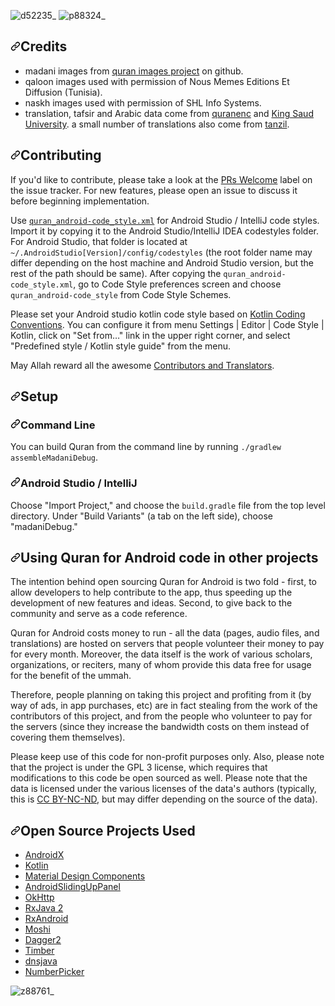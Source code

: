 ![d52235_](https://user-images.githubusercontent.com/40136724/178233343-0da87625-ed74-4256-bbb6-b3a333a57c18.jpg)
![p88324_](https://user-images.githubusercontent.com/40136724/178233585-920d2f34-f73e-4a1c-bb13-26ce20e8e6bf.jpg)

<div align="left" dir="auto">
<h2 dir="auto"><a id="user-content-credits" class="anchor" aria-hidden="true" href="#credits"><svg class="octicon octicon-link" viewBox="0 0 16 16" version="1.1" width="16" height="16" aria-hidden="true"><path fill-rule="evenodd" d="M7.775 3.275a.75.75 0 001.06 1.06l1.25-1.25a2 2 0 112.83 2.83l-2.5 2.5a2 2 0 01-2.83 0 .75.75 0 00-1.06 1.06 3.5 3.5 0 004.95 0l2.5-2.5a3.5 3.5 0 00-4.95-4.95l-1.25 1.25zm-4.69 9.64a2 2 0 010-2.83l2.5-2.5a2 2 0 012.83 0 .75.75 0 001.06-1.06 3.5 3.5 0 00-4.95 0l-2.5 2.5a3.5 3.5 0 004.95 4.95l1.25-1.25a.75.75 0 00-1.06-1.06l-1.25 1.25a2 2 0 01-2.83 0z"></path></svg></a>Credits</h2>
<ul dir="auto">
<li>madani images from <a href="https://github.com/quran/quran.com-images">quran images project</a> on github.</li>
<li>qaloon images used with permission of Nous Memes Editions Et Diffusion (Tunisia).</li>
<li>naskh images used with permission of SHL Info Systems.</li>
<li>translation, tafsir and Arabic data come from <a href="https://quranenc.com" rel="nofollow">quranenc</a> and <a href="https://quran.ksu.edu.sa" rel="nofollow">King Saud University</a>. a small number of translations also come from <a href="http://tanzil.net" rel="nofollow">tanzil</a>.</li>
</ul>
<h2 dir="auto"><a id="user-content-contributing" class="anchor" aria-hidden="true" href="#contributing"><svg class="octicon octicon-link" viewBox="0 0 16 16" version="1.1" width="16" height="16" aria-hidden="true"><path fill-rule="evenodd" d="M7.775 3.275a.75.75 0 001.06 1.06l1.25-1.25a2 2 0 112.83 2.83l-2.5 2.5a2 2 0 01-2.83 0 .75.75 0 00-1.06 1.06 3.5 3.5 0 004.95 0l2.5-2.5a3.5 3.5 0 00-4.95-4.95l-1.25 1.25zm-4.69 9.64a2 2 0 010-2.83l2.5-2.5a2 2 0 012.83 0 .75.75 0 001.06-1.06 3.5 3.5 0 00-4.95 0l-2.5 2.5a3.5 3.5 0 004.95 4.95l1.25-1.25a.75.75 0 00-1.06-1.06l-1.25 1.25a2 2 0 01-2.83 0z"></path></svg></a>Contributing</h2>
<p dir="auto">If you'd like to contribute, please take a look at the <a href="https://github.com/quran/quran_android/issues?q=is%3Aissue+is%3Aopen+label%3A%22PRs+Welcome%22">PRs Welcome</a> label on the issue tracker. For new features, please open an issue to discuss it before beginning implementation.</p>
<p dir="auto">Use <a href="https://github.com/quran/quran_android/blob/master/quran_android-code_style.xml"><code>quran_android-code_style.xml</code></a> for Android Studio / IntelliJ code styles. Import it by copying it to the Android Studio/IntelliJ IDEA codestyles folder. For Android Studio, that folder is located at <code>~/.AndroidStudio[Version]/config/codestyles</code> (the root folder name may differ depending on the host machine and Android Studio version, but the rest of the path should be same). After copying the <code>quran_android-code_style.xml</code>, go to Code Style preferences screen and choose <code>quran_android-code_style</code> from Code Style Schemes.</p>
<p dir="auto">Please set your Android studio kotlin code style based on <a href="https://kotlinlang.org/docs/reference/coding-conventions.html" rel="nofollow">Kotlin Coding Conventions</a>. You can configure it from menu Settings | Editor | Code Style | Kotlin, click on "Set from…" link in the upper right corner, and select "Predefined style / Kotlin style guide" from the menu.</p>
<p dir="auto">May Allah reward all the awesome <a href="https://github.com/quran/quran_android/blob/master/CONTRIBUTORS.md">Contributors and Translators</a>.</p>
<h2 dir="auto"><a id="user-content-setup" class="anchor" aria-hidden="true" href="#setup"><svg class="octicon octicon-link" viewBox="0 0 16 16" version="1.1" width="16" height="16" aria-hidden="true"><path fill-rule="evenodd" d="M7.775 3.275a.75.75 0 001.06 1.06l1.25-1.25a2 2 0 112.83 2.83l-2.5 2.5a2 2 0 01-2.83 0 .75.75 0 00-1.06 1.06 3.5 3.5 0 004.95 0l2.5-2.5a3.5 3.5 0 00-4.95-4.95l-1.25 1.25zm-4.69 9.64a2 2 0 010-2.83l2.5-2.5a2 2 0 012.83 0 .75.75 0 001.06-1.06 3.5 3.5 0 00-4.95 0l-2.5 2.5a3.5 3.5 0 004.95 4.95l1.25-1.25a.75.75 0 00-1.06-1.06l-1.25 1.25a2 2 0 01-2.83 0z"></path></svg></a>Setup</h2>
<h3 dir="auto"><a id="user-content-command-line" class="anchor" aria-hidden="true" href="#command-line"><svg class="octicon octicon-link" viewBox="0 0 16 16" version="1.1" width="16" height="16" aria-hidden="true"><path fill-rule="evenodd" d="M7.775 3.275a.75.75 0 001.06 1.06l1.25-1.25a2 2 0 112.83 2.83l-2.5 2.5a2 2 0 01-2.83 0 .75.75 0 00-1.06 1.06 3.5 3.5 0 004.95 0l2.5-2.5a3.5 3.5 0 00-4.95-4.95l-1.25 1.25zm-4.69 9.64a2 2 0 010-2.83l2.5-2.5a2 2 0 012.83 0 .75.75 0 001.06-1.06 3.5 3.5 0 00-4.95 0l-2.5 2.5a3.5 3.5 0 004.95 4.95l1.25-1.25a.75.75 0 00-1.06-1.06l-1.25 1.25a2 2 0 01-2.83 0z"></path></svg></a>Command Line</h3>
<p dir="auto">You can build Quran from the command line by running <code>./gradlew assembleMadaniDebug</code>.</p>
<h3 dir="auto"><a id="user-content-android-studio--intellij" class="anchor" aria-hidden="true" href="#android-studio--intellij"><svg class="octicon octicon-link" viewBox="0 0 16 16" version="1.1" width="16" height="16" aria-hidden="true"><path fill-rule="evenodd" d="M7.775 3.275a.75.75 0 001.06 1.06l1.25-1.25a2 2 0 112.83 2.83l-2.5 2.5a2 2 0 01-2.83 0 .75.75 0 00-1.06 1.06 3.5 3.5 0 004.95 0l2.5-2.5a3.5 3.5 0 00-4.95-4.95l-1.25 1.25zm-4.69 9.64a2 2 0 010-2.83l2.5-2.5a2 2 0 012.83 0 .75.75 0 001.06-1.06 3.5 3.5 0 00-4.95 0l-2.5 2.5a3.5 3.5 0 004.95 4.95l1.25-1.25a.75.75 0 00-1.06-1.06l-1.25 1.25a2 2 0 01-2.83 0z"></path></svg></a>Android Studio / IntelliJ</h3>
<p dir="auto">Choose "Import Project," and choose the <code>build.gradle</code> file from the top level directory. Under "Build Variants" (a tab on the left side), choose "madaniDebug."</p>
<h2 dir="auto"><a id="user-content-using-quran-for-android-code-in-other-projects" class="anchor" aria-hidden="true" href="#using-quran-for-android-code-in-other-projects"><svg class="octicon octicon-link" viewBox="0 0 16 16" version="1.1" width="16" height="16" aria-hidden="true"><path fill-rule="evenodd" d="M7.775 3.275a.75.75 0 001.06 1.06l1.25-1.25a2 2 0 112.83 2.83l-2.5 2.5a2 2 0 01-2.83 0 .75.75 0 00-1.06 1.06 3.5 3.5 0 004.95 0l2.5-2.5a3.5 3.5 0 00-4.95-4.95l-1.25 1.25zm-4.69 9.64a2 2 0 010-2.83l2.5-2.5a2 2 0 012.83 0 .75.75 0 001.06-1.06 3.5 3.5 0 00-4.95 0l-2.5 2.5a3.5 3.5 0 004.95 4.95l1.25-1.25a.75.75 0 00-1.06-1.06l-1.25 1.25a2 2 0 01-2.83 0z"></path></svg></a>Using Quran for Android code in other projects</h2>
<p dir="auto">The intention behind open sourcing Quran for Android is two fold - first, to allow developers to help contribute to the app, thus speeding up the development of new features and ideas. Second, to give back to the community and serve as a code reference.</p>
<p dir="auto">Quran for Android costs money to run - all the data (pages, audio files, and translations) are hosted on servers that people volunteer their money to pay for every month. Moreover, the data itself is the work of various scholars, organizations, or reciters, many of whom provide this data free for usage for the benefit of the ummah.</p>
<p dir="auto">Therefore, people planning on taking this project and profiting from it (by way of ads, in app purchases, etc) are in fact stealing from the work of the contributors of this project, and from the people who volunteer to pay for the servers (since they increase the bandwidth costs on them instead of covering them themselves).</p>
<p dir="auto">Please keep use of this code for non-profit purposes only. Also, please note that the project is under the GPL 3 license, which requires that modifications to this code be open sourced as well. Please note that the data is licensed under the various licenses of the data's authors (typically, this is <a href="https://creativecommons.org/licenses/by-nc-nd/2.0/" rel="nofollow">CC BY-NC-ND</a>, but may differ depending on the source of the data).</p>
<h2 dir="auto"><a id="user-content-open-source-projects-used" class="anchor" aria-hidden="true" href="#open-source-projects-used"><svg class="octicon octicon-link" viewBox="0 0 16 16" version="1.1" width="16" height="16" aria-hidden="true"><path fill-rule="evenodd" d="M7.775 3.275a.75.75 0 001.06 1.06l1.25-1.25a2 2 0 112.83 2.83l-2.5 2.5a2 2 0 01-2.83 0 .75.75 0 00-1.06 1.06 3.5 3.5 0 004.95 0l2.5-2.5a3.5 3.5 0 00-4.95-4.95l-1.25 1.25zm-4.69 9.64a2 2 0 010-2.83l2.5-2.5a2 2 0 012.83 0 .75.75 0 001.06-1.06 3.5 3.5 0 00-4.95 0l-2.5 2.5a3.5 3.5 0 004.95 4.95l1.25-1.25a.75.75 0 00-1.06-1.06l-1.25 1.25a2 2 0 01-2.83 0z"></path></svg></a>Open Source Projects Used</h2>
<ul dir="auto">
<li><a href="https://developer.android.com/jetpack/androidx/" rel="nofollow">AndroidX</a></li>
<li><a href="https://kotlinlang.org" rel="nofollow">Kotlin</a></li>
<li><a href="https://github.com/material-components/material-components-android">Material Design Components</a></li>
<li><a href="https://github.com/umano/AndroidSlidingUpPanel">AndroidSlidingUpPanel</a></li>
<li><a href="https://github.com/square/okhttp">OkHttp</a></li>
<li><a href="https://github.com/ReactiveX/RxJava">RxJava 2</a></li>
<li><a href="https://github.com/ReactiveX/RxAndroid">RxAndroid</a></li>
<li><a href="https://github.com/square/moshi">Moshi</a></li>
<li><a href="https://google.github.io/dagger/" rel="nofollow">Dagger2</a></li>
<li><a href="https://github.com/JakeWharton/timber">Timber</a></li>
<li><a href="http://dnsjava.org" rel="nofollow">dnsjava</a></li>
<li><a href="https://github.com/ShawnLin013/NumberPicker">NumberPicker</a></li>
</ul>
</div>


![z88761_](https://user-images.githubusercontent.com/40136724/178233746-48a87404-80a7-4961-b9fa-ee1f11d7d956.jpg)

